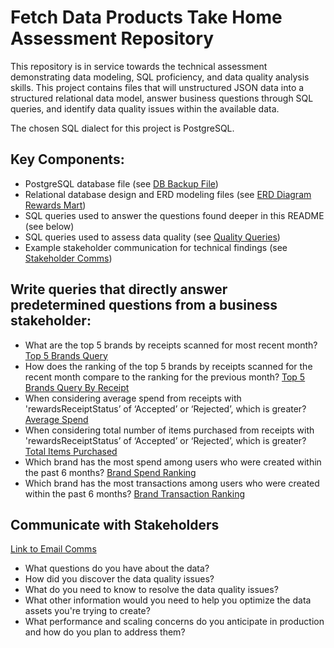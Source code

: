 # Fetch Data Products Take Home Assessment Repository
This repository is in service towards the technical assessment demonstrating data modeling, SQL proficiency, and data quality analysis skills. 
This project contains files that will unstructured JSON data into a structured relational data model, answer business questions through SQL queries, 
and identify data quality issues within the available data.

The chosen SQL dialect for this project is PostgreSQL.

## Key Components:
* PostgreSQL database file (see [DB Backup File](01_postgres_file/fetch_rewards_db_full.sql.gz))
* Relational database design and ERD modeling files (see [ERD Diagram Rewards Mart](02_erd_diagrams/Fetch_ERD.pdf.png))
* SQL queries used to answer the questions found deeper in this README (see below)
* SQL queries used to assess data quality (see [Quality Queries](03_data_quality/00_quality.md))
* Example stakeholder communication for technical findings (see [Stakeholder Comms](04_stakeholder_responses/stakeholder.md))

## Write queries that directly answer predetermined questions from a business stakeholder:
* What are the top 5 brands by receipts scanned for most recent month? [Top 5 Brands Query](/05_queries/00_top_5_by_receipts.md)
* How does the ranking of the top 5 brands by receipts scanned for the recent month compare to the ranking for the previous month? [Top 5 Brands Query By Receipt](/05_queries/01_top_5_brand_rank.md)
* When considering average spend from receipts with 'rewardsReceiptStatus’ of ‘Accepted’ or ‘Rejected’, which is greater? [Average Spend](/05_queries/02_average_spend.md)
* When considering total number of items purchased from receipts with 'rewardsReceiptStatus’ of ‘Accepted’ or ‘Rejected’, which is greater? [Total Items Purchased](/05_queries/03_total_items_purchased.md)
* Which brand has the most spend among users who were created within the past 6 months? [Brand Spend Ranking](/05_queries/04_brand_by_spend.md)
* Which brand has the most transactions among users who were created within the past 6 months? [Brand Transaction Ranking](/05_queries/05_top_brand_by_transaction.md)
  
## Communicate with Stakeholders
[Link to Email Comms](/04_stakeholder_comms/stakeholder.md)
* What questions do you have about the data?
* How did you discover the data quality issues?
* What do you need to know to resolve the data quality issues?
* What other information would you need to help you optimize the data assets you're trying to create?
* What performance and scaling concerns do you anticipate in production and how do you plan to address them?
